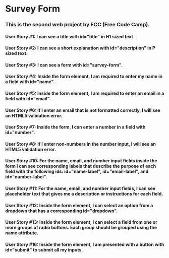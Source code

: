 # Survey Form

### This is the second web project by FCC (Free Code Camp).

#### User Story #1: I can see a title with id="title" in H1 sized text.
#### User Story #2: I can see a short explanation with id="description" in P sized text.
#### User Story #3: I can see a form with id="survey-form".
#### User Story #4: Inside the form element, I am required to enter my name in a field with id="name".
#### User Story #5: Inside the form element, I am required to enter an email in a field with id="email".
#### User Story #6: If I enter an email that is not formatted correctly, I will see an HTML5 validation error.
#### User Story #7: Inside the form, I can enter a number in a field with id="number".
#### User Story #8: If I enter non-numbers in the number input, I will see an HTML5 validation error.
#### User Story #10: For the name, email, and number input fields inside the form I can see corresponding labels that describe the purpose of each field with the following ids: id="name-label", id="email-label", and id="number-label".
#### User Story #11: For the name, email, and number input fields, I can see placeholder text that gives me a description or instructions for each field.
#### User Story #12: Inside the form element, I can select an option from a dropdown that has a corresponding id="dropdown".
#### User Story #13: Inside the form element, I can select a field from one or more groups of radio buttons. Each group should be grouped using the name attribute.
#### User Story #16: Inside the form element, I am presented with a button with id="submit" to submit all my inputs.